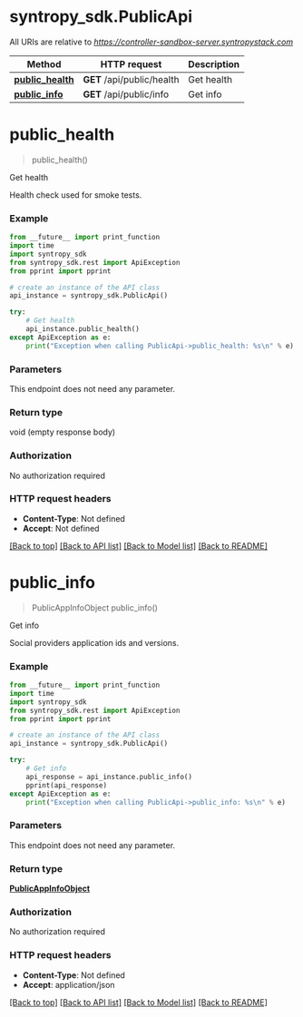 # syntropy_sdk.PublicApi

All URIs are relative to *https://controller-sandbox-server.syntropystack.com*

Method | HTTP request | Description
------------- | ------------- | -------------
[**public_health**](PublicApi.md#public_health) | **GET** /api/public/health | Get health
[**public_info**](PublicApi.md#public_info) | **GET** /api/public/info | Get info

# **public_health**
> public_health()

Get health

Health check used for smoke tests.

### Example
```python
from __future__ import print_function
import time
import syntropy_sdk
from syntropy_sdk.rest import ApiException
from pprint import pprint

# create an instance of the API class
api_instance = syntropy_sdk.PublicApi()

try:
    # Get health
    api_instance.public_health()
except ApiException as e:
    print("Exception when calling PublicApi->public_health: %s\n" % e)
```

### Parameters
This endpoint does not need any parameter.

### Return type

void (empty response body)

### Authorization

No authorization required

### HTTP request headers

 - **Content-Type**: Not defined
 - **Accept**: Not defined

[[Back to top]](#) [[Back to API list]](../README.md#documentation-for-api-endpoints) [[Back to Model list]](../README.md#documentation-for-models) [[Back to README]](../README.md)

# **public_info**
> PublicAppInfoObject public_info()

Get info

Social providers application ids and versions.

### Example
```python
from __future__ import print_function
import time
import syntropy_sdk
from syntropy_sdk.rest import ApiException
from pprint import pprint

# create an instance of the API class
api_instance = syntropy_sdk.PublicApi()

try:
    # Get info
    api_response = api_instance.public_info()
    pprint(api_response)
except ApiException as e:
    print("Exception when calling PublicApi->public_info: %s\n" % e)
```

### Parameters
This endpoint does not need any parameter.

### Return type

[**PublicAppInfoObject**](PublicAppInfoObject.md)

### Authorization

No authorization required

### HTTP request headers

 - **Content-Type**: Not defined
 - **Accept**: application/json

[[Back to top]](#) [[Back to API list]](../README.md#documentation-for-api-endpoints) [[Back to Model list]](../README.md#documentation-for-models) [[Back to README]](../README.md)


